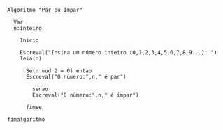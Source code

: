     Algoritmo "Par ou Ímpar"
  
      Var
      n:inteiro
    
        Inicio
    
        Escreval("Insira um número inteiro (0,1,2,3,4,5,6,7,8,9...): ")
        leia(n)
    
          Se(n mod 2 = 0) entao
          Escreval("O número:",n," é par")
      
            senao
            Escreval("O número:",n," é impar")
        
          fimse

    fimalgoritmo
